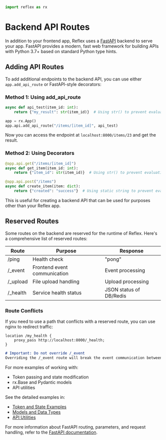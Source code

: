 ```python exec
import reflex as rx
```

# Backend API Routes

In addition to your frontend app, Reflex uses a [FastAPI](https://fastapi.tiangolo.com/) backend to serve your app. FastAPI provides a modern, fast web framework for building APIs with Python 3.7+ based on standard Python type hints.

## Adding API Routes

To add additional endpoints to the backend API, you can use either `app.add_api_route` or FastAPI-style decorators:

### Method 1: Using add_api_route

```python
async def api_test(item_id: int):
    return {"my_result": str(item_id)}  # Using str() to prevent evaluation

app = rx.App()
app.api.add_api_route("/items/[item_id]", api_test)
```

Now you can access the endpoint at `localhost:8000/items/23` and get the result.

### Method 2: Using Decorators

```python
@app.api.get("/items/[item_id]")
async def get_item(item_id: int):
    return {"item_id": str(item_id)}  # Using str() to prevent evaluation

@app.api.post("/items")
async def create_item(item: dict):
    return {"created": "success"}  # Using static string to prevent evaluation
```

This is useful for creating a backend API that can be used for purposes other than your Reflex app.

## Reserved Routes

Some routes on the backend are reserved for the runtime of Reflex. Here's a comprehensive list of reserved routes:

| Route | Purpose | Response |
|-------|---------|----------|
| /ping | Health check | "pong" |
| /_event | Frontend event communication | Event processing |
| /_upload | File upload handling | Upload processing |
| /_health | Service health status | JSON status of DB/Redis |

### Route Conflicts

If you need to use a path that conflicts with a reserved route, you can use nginx to redirect traffic:

```nginx
location /my_health {
    proxy_pass http://localhost:8000/_health;
}
```

```md alert error
# Important: Do not override /_event
Overriding the /_event route will break the event communication between frontend and backend.
```

For more examples of working with:
- Token passing and state modification
- rx.Base and Pydantic models
- API utilities

See the detailed examples in:
- [Token and State Examples](examples/token_state.md)
- [Models and Data Types](examples/models.md)
- [API Utilities](examples/utilities.md)

For more information about FastAPI routing, parameters, and request handling, refer to the [FastAPI documentation](https://fastapi.tiangolo.com/tutorial/first-steps/).
